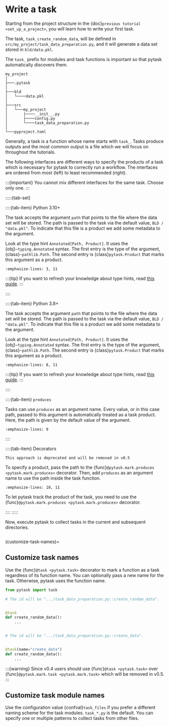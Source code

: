# Write a task

Starting from the project structure in the {doc}`previous tutorial <set_up_a_project>`,
you will learn how to write your first task.

The task, `task_create_random_data`, will be defined in
`src/my_project/task_data_preparation.py`, and it will generate a data set stored
in `bld/data.pkl`.

The `task_` prefix for modules and task functions is important so that pytask
automatically discovers them.

```text
my_project
│
├───.pytask
│
├───bld
│   └────data.pkl
│
├───src
│   └───my_project
│       ├────__init__.py
│       ├────config.py
│       └────task_data_preparation.py
│
└───pyproject.toml
```

Generally, a task is a function whose name starts with `task_`. Tasks produce outputs
and the most common output is a file which we will focus on throughout the tutorials.

The following interfaces are different ways to specify the products of a task which is
necessary for pytask to correctly run a workflow. The interfaces are ordered from most
(left) to least recommended (right).

:::{important}
You cannot mix different interfaces for the same task. Choose only one.
:::

:::::{tab-set}

::::{tab-item} Python 3.10+

The task accepts the argument `path` that points to the file where the data set will be
stored. The path is passed to the task via the default value, `BLD / "data.pkl"`. To
indicate that this file is a product we add some metadata to the argument.

Look at the type hint `Annotated[Path, Product]`. It uses the
{obj}`~typing.Annotated` syntax. The first entry is the type of the argument,
{class}`~pathlib.Path`. The second entry is {class}`pytask.Product` that marks this
argument as a product.

```{literalinclude} ../../../docs_src/tutorials/write_a_task_py310.py
:emphasize-lines: 3, 11
```

:::{tip}
If you want to refresh your knowledge about type hints, read
[this guide](../type_hints.md).
:::

::::

::::{tab-item} Python 3.8+

The task accepts the argument `path` that points to the file where the data set will be
stored. The path is passed to the task via the default value, `BLD / "data.pkl"`. To
indicate that this file is a product we add some metadata to the argument.

Look at the type hint `Annotated[Path, Product]`. It uses the
{obj}`~typing.Annotated` syntax. The first entry is the type of the argument,
{class}`~pathlib.Path`. The second entry is {class}`pytask.Product` that marks this
argument as a product.

```{literalinclude} ../../../docs_src/tutorials/write_a_task_py38.py
:emphasize-lines: 8, 11
```

:::{tip}
If you want to refresh your knowledge about type hints, read
[this guide](../type_hints.md).
:::

::::

::::{tab-item} &#8203;`produces`

Tasks can use `produces` as an argument name. Every value, or in this case path, passed
to this argument is automatically treated as a task product. Here, the path is given by
the default value of the argument.

```{literalinclude} ../../../docs_src/tutorials/write_a_task_produces.py
:emphasize-lines: 9
```

::::

::::{tab-item} Decorators

```{warning}
This approach is deprecated and will be removed in v0.5
```

To specify a product, pass the path to the
{func}`@pytask.mark.produces <pytask.mark.produces>` decorator. Then, add `produces` as
an argument name to use the path inside the task function.

```{literalinclude} ../../../docs_src/tutorials/write_a_task_decorators.py
:emphasize-lines: 10, 11
```

To let pytask track the product of the task, you need to use the
{func}`@pytask.mark.produces <pytask.mark.produces>` decorator.

::::
:::::

Now, execute pytask to collect tasks in the current and subsequent directories.

```{include} ../_static/md/write-a-task.md
```

(customize-task-names)=

## Customize task names

Use the {func}`@task <pytask.task>` decorator to mark a function as a
task regardless of its function name. You can optionally pass a new name for the task.
Otherwise, pytask uses the function name.

```python
from pytask import task

# The id will be ".../task_data_preparation.py::create_random_data".


@task
def create_random_data():
    ...


# The id will be ".../task_data_preparation.py::create_data".


@task(name="create_data")
def create_random_data():
    ...
```

:::{warning}
Since v0.4 users should use {func}`@task <pytask.task>` over
{func}`@pytask.mark.task <pytask.mark.task>` which will be removed in v0.5.
:::

## Customize task module names

Use the configuration value {confval}`task_files` if you prefer a different naming
scheme for the task modules. `task_*.py` is the default. You can specify one or multiple
patterns to collect tasks from other files.
